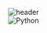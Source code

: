 ![header](https://capsule-render.vercel.app/api?type=waving&color=auto&text=🌱learning...&fontSize=90&fontAlign=50)
<br>
<img alt="Python" src ="https://img.shields.io/badge/Python-3776AB.svg?&style=for-the-badge&logo=Python&logoColor=white"/>





<!--
**YeonJeongHwan/YeonJeongHwan** is a ✨ _special_ ✨ repository because its `README.md` (this file) appears on your GitHub profile.

Here are some ideas to get you started:

- 🔭 I’m currently working on ...
- 🌱 I’m currently learning ...
- 👯 I’m looking to collaborate on ...
- 🤔 I’m looking for help with ...
- 💬 Ask me about ...
- 📫 How to reach me: ...
- 😄 Pronouns: ...
- ⚡ Fun fact: ...
-->
